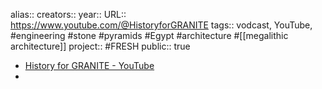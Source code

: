 alias::
creators::
year::
URL:: https://www.youtube.com/@HistoryforGRANITE
tags:: vodcast, YouTube, #engineering #stone #pyramids #Egypt #architecture #[[megalithic architecture]] 
project:: #FRESH 
public:: true
- [History for GRANITE - YouTube](https://www.youtube.com/@HistoryforGRANITE)
-